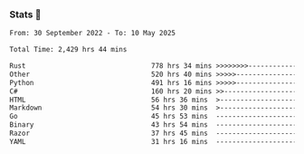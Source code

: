 ### Stats 👋
<!--START_SECTION:waka-->

```txt
From: 30 September 2022 - To: 10 May 2025

Total Time: 2,429 hrs 44 mins

Rust                               778 hrs 34 mins >>>>>>>>-----------------   32.04 %
Other                              520 hrs 40 mins >>>>>--------------------   21.43 %
Python                             491 hrs 16 mins >>>>>--------------------   20.22 %
C#                                 160 hrs 20 mins >>-----------------------   06.60 %
HTML                               56 hrs 36 mins  >------------------------   02.33 %
Markdown                           54 hrs 30 mins  >------------------------   02.24 %
Go                                 45 hrs 53 mins  -------------------------   01.89 %
Binary                             43 hrs 54 mins  -------------------------   01.81 %
Razor                              37 hrs 45 mins  -------------------------   01.55 %
YAML                               31 hrs 16 mins  -------------------------   01.29 %
```

<!--END_SECTION:waka-->

<!--
**buhaytza2005/buhaytza2005** is a ✨ _special_ ✨ repository because its `README.md` (this file) appears on your GitHub profile.

Here are some ideas to get you started:

- 🔭 I’m currently working on ...
- 🌱 I’m currently learning ...
- 👯 I’m looking to collaborate on ...
- 🤔 I’m looking for help with ...
- 💬 Ask me about ...
- 📫 How to reach me: ...
- 😄 Pronouns: ...
- ⚡ Fun fact: ...
-->


